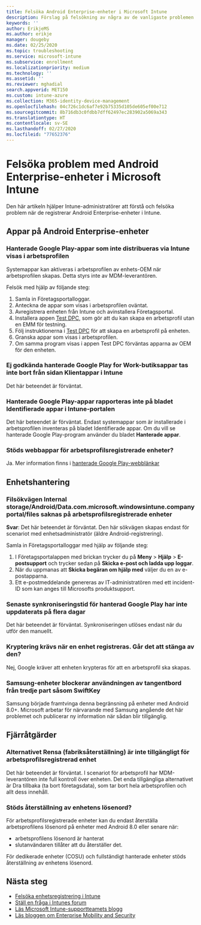 ```yaml
---
title: Felsöka Android Enterprise-enheter i Microsoft Intune
description: Förslag på felsökning av några av de vanligaste problemen när du registrerar Android-enheter i Intune.
keywords: ''
author: ErikjeMS
ms.author: erikje
manager: dougeby
ms.date: 02/25/2020
ms.topic: troubleshooting
ms.service: microsoft-intune
ms.subservice: enrollment
ms.localizationpriority: medium
ms.technology: ''
ms.assetid: ''
ms.reviewer: mghadial
search.appverid: MET150
ms.custom: intune-azure
ms.collection: M365-identity-device-management
ms.openlocfilehash: 04c726c1dc6af7e92b75335d105de605ef00e712
ms.sourcegitcommit: 8b716db3c0fdbb7dff62497ec283902a5069a343
ms.translationtype: HT
ms.contentlocale: sv-SE
ms.lasthandoff: 02/27/2020
ms.locfileid: "77652376"
---
```

# <a name="troubleshoot-android-enterprise-device-problems-in-microsoft-intune"></a>Felsöka problem med Android Enterprise-enheter i Microsoft Intune

Den här artikeln hjälper Intune-administratörer att förstå och felsöka problem när de registrerar Android Enterprise-enheter i Intune.

## <a name="apps-on-android-enterprise-devices"></a>Appar på Android Enterprise-enheter

### <a name="managed-google-play-apps-that-arent-deployed-through-intune-are-displayed-in-the-work-profile"></a>Hanterade Google Play-appar som inte distribueras via Intune visas i arbetsprofilen
Systemappar kan aktiveras i arbetsprofilen av enhets-OEM när arbetsprofilen skapas. Detta styrs inte av MDM-leverantören.

Felsök med hjälp av följande steg:

  1. Samla in Företagsportalloggar.
  2. Anteckna de appar som visas i arbetsprofilen oväntat.
  3. Avregistrera enheten från Intune och avinstallera Företagsportal.
  4. Installera appen [Test DPC](https://play.google.com/store/apps/details?id=com.afwsamples.testdpc), som gör att du kan skapa en arbetsprofil utan en EMM för testning.
  5. Följ instruktionerna i [Test DPC](https://play.google.com/store/apps/details?id=com.afwsamples.testdpc) för att skapa en arbetsprofil på enheten.
  6. Granska appar som visas i arbetsprofilen. 
  7. Om samma program visas i appen Test DPC förväntas apparna av OEM för den enheten.

### <a name="unapproved-managed-google-play-for-work-store-apps-arent-being-removed-from-the-client-apps-page-in-intune"></a>Ej godkända hanterade Google Play for Work-butiksappar tas inte bort från sidan Klientappar i Intune
Det här beteendet är förväntat.

### <a name="managed-google-play-apps-arent-being-reported-under-the-discovered-apps-blade-in-the-intune-portal"></a>Hanterade Google Play-appar rapporteras inte på bladet Identifierade appar i Intune-portalen
Det här beteendet är förväntat. Endast systemappar som är installerade i arbetsprofilen inventeras på bladet Identifierade appar. Om du vill se hanterade Google Play-program använder du bladet **Hanterade appar**.

### <a name="are-web-applications-supported-for-work-profile-enrolled-devices"></a>Stöds webbappar för arbetsprofilsregistrerade enheter?
Ja. Mer information finns i [hanterade Google Play-webblänkar](../apps/apps-add-android-for-work.md#managed-google-play-web-links)

## <a name="device-management"></a>Enhetshantering

### <a name="file-path-internal-storageandroiddatacommicrosoftwindowsintunecompanyportalfiles-missing-on-work-profile-enrolled-devices"></a>Filsökvägen Internal storage/Android/Data.com.microsoft.windowsintune.companyportal/files saknas på arbetsprofilsregistrerade enheter

  **Svar**: Det här beteendet är förväntat. Den här sökvägen skapas endast för scenariot med enhetsadministratör (äldre Android-registrering).

  Samla in Företagsportalloggar med hjälp av följande steg:

  1. I Företagsportalappen med brickan trycker du på **Meny** > **Hjälp** > **E-postsupport** och trycker sedan på **Skicka e-post och ladda upp loggar**. 
  2. När du uppmanas att **Skicka begäran om hjälp med** väljer du en av e-postapparna.
  3. Ett e-postmeddelande genereras av IT-administratören med ett incident-ID som kan anges till Microsofts produktsupport.

### <a name="managed-google-play-last-sync-time--hasnt-been-updated-in-days"></a>Senaste synkroniseringstid för hanterad Google Play har inte uppdaterats på flera dagar
Det här beteendet är förväntat. Synkroniseringen utlöses endast när du utför den manuellt.

### <a name="encryption-is-required-when-a-device-is-enrolled-can-it-be-turned-off"></a>Kryptering krävs när en enhet registreras. Går det att stänga av den?
Nej, Google kräver att enheten krypteras för att en arbetsprofil ska skapas. 

### <a name="samsung-devices-are-blocking-the-use-of-third-party-keyboards-like-swiftkey"></a>Samsung-enheter blockerar användningen av tangentbord från tredje part såsom SwiftKey
Samsung började framtvinga denna begränsning på enheter med Android 8.0+. Microsoft arbetar för närvarande med Samsung angående det här problemet och publicerar ny information när sådan blir tillgänglig.

## <a name="remote-actions"></a>Fjärråtgärder

### <a name="wipe-factory-reset-option-isnt-available-for-work-profile-enrolled-device"></a>Alternativet Rensa (fabriksåterställning) är inte tillgängligt för arbetsprofilsregistrerad enhet
Det här beteendet är förväntat. I scenariot för arbetsprofil har MDM-leverantören inte full kontroll över enheten. Det enda tillgängliga alternativet är Dra tillbaka (ta bort företagsdata), som tar bort hela arbetsprofilen och allt dess innehåll.

### <a name="is-device-passcode-reset-supported"></a>Stöds återställning av enhetens lösenord?
För arbetsprofilsregistrerade enheter kan du endast återställa arbetsprofilens lösenord på enheter med Android 8.0 eller senare när:
- arbetsprofilens lösenord är hanterat
- slutanvändaren tillåter att du återställer det.

För dedikerade enheter (COSU) och fullständigt hanterade enheter stöds återställning av enhetens lösenord.


## <a name="next-steps"></a>Nästa steg

- [Felsöka enhetsregistrering i Intune](../troubleshoot-device-enrollment-in-intune.md)
- [Ställ en fråga i Intunes forum](https://social.technet.microsoft.com/Forums/%7Blang-locale%7D/home?category=microsoftintune&filter=alltypes&sort=lastpostdesc)
- [Läs Microsoft Intune-supportteamets blogg](https://techcommunity.microsoft.com/t5/Intune-Customer-Success/bg-p/IntuneCustomerSuccess)
- [Läs bloggen om Enterprise Mobility and Security](https://techcommunity.microsoft.com/t5/Azure-Active-Directory-Identity/Announcing-the-public-preview-of-Azure-AD-group-based-license/ba-p/245210)